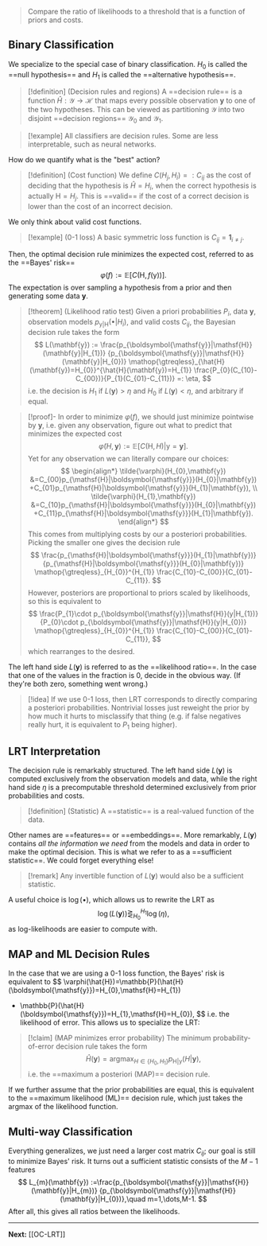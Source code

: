 > Compare the ratio of likelihoods to a threshold that is a function of priors and costs.
## Binary Classification

We specialize to the special case of binary classification. $H_{0}$ is called the ==null hypothesis== and $H_{1}$ is called the ==alternative hypothesis==.

> [!definition] (Decision rules and regions)
> A ==decision rule== is a function $\hat{H}:\mathcal{Y}\to \mathcal{H}$ that maps every possible observation $\mathbf{y}$ to one of the two hypotheses. This can be viewed as partitioning $\mathcal{Y}$ into two disjoint ==decision regions== $\mathcal{Y}_{0}$ and $\mathcal{Y}_{1}$.

> [!example]
> All classifiers are decision rules. Some are less interpretable, such as neural networks.

How do we quantify what is the "best" action?

> [!definition] (Cost function)
> We define $C(H_{j},H_{i})=:C_{ij}$ as the cost of deciding that the hypothesis is $\hat{H}=H_{i}$, when the correct hypothesis is actually $\mathsf{H}=H_{j}$. This is ==valid== if the cost of a correct decision is lower than the cost of an incorrect decision.

We only think about valid cost functions.

> [!example] ($0$-$1$ loss)
> A basic symmetric loss function is $C_{ij}=\mathbf{1}_{i\neq j}$.

Then, the optimal decision rule minimizes the expected cost, referred to as the ==Bayes' risk==
$$
\varphi(f):=\mathbb{E}\left[ C(\mathsf{H},f(\boldsymbol{\mathsf{y}})) \right].
$$
The expectation is over sampling a hypothesis from a prior and then generating some data $\mathbf{y}$.

> [!theorem] (Likelihood ratio test)
> Given a priori probabilities $P_{i}$, data $\mathbf{y}$, observation models $p_{\boldsymbol{\mathsf{y}}|\mathsf{H}}(\bullet|H_{i})$, and valid costs $C_{ij}$, the Bayesian decision rule takes the form
> $$
> L(\mathbf{y})
> :=
> \frac{p_{\boldsymbol{\mathsf{y}}|\mathsf{H}}(\mathbf{y}|H_{1})}
> {p_{\boldsymbol{\mathsf{y}}|\mathsf{H}}(\mathbf{y}|H_{0})}
> \mathop{\gtreqless}_{\hat{H}(\mathbf{y})=H_{0}}^{\hat{H}(\mathbf{y})=H_{1}}
> \frac{P_{0}(C_{10}-C_{00})}{P_{1}(C_{01}-C_{11})}
> =:
> \eta,
> $$
> i.e. the decision is $H_{1}$ if $L(\mathbf{y})>\eta$ and $H_{0}$ if $L(\mathbf{y})<\eta$, and arbitrary if equal.

> [!proof]-
> In order to minimize $\varphi(f)$, we should just minimize pointwise by $\mathbf{y}$, i.e. given any observation, figure out what to predict that minimizes the expected cost
> $$
> \tilde{\varphi}(H,\mathbf{y}):=\mathbb{E}\left[ C(\mathsf{H},H)|\boldsymbol{\mathsf{y}}=\mathbf{y} \right].
> $$
> Yet for any observation we can literally compare our choices:
> $$
> \begin{align*}
> \tilde{\varphi}(H_{0},\mathbf{y})
> &=C_{00}p_{\mathsf{H}|\boldsymbol{\mathsf{y}}}(H_{0}|\mathbf{y})
> +C_{01}p_{\mathsf{H}|\boldsymbol{\mathsf{y}}}(H_{1}|\mathbf{y}), \\
> \tilde{\varphi}(H_{1},\mathbf{y})
> &=C_{10}p_{\mathsf{H}|\boldsymbol{\mathsf{y}}}(H_{0}|\mathbf{y})
> +C_{11}p_{\mathsf{H}|\boldsymbol{\mathsf{y}}}(H_{1}|\mathbf{y}).
> \end{align*}
> $$
> This comes from multiplying costs by our a posteriori probabilities. Picking the smaller one gives the decision rule
> $$
> \frac{p_{\mathsf{H}|\boldsymbol{\mathsf{y}}}(H_{1}|\mathbf{y})}
> {p_{\mathsf{H}|\boldsymbol{\mathsf{y}}}(H_{0}|\mathbf{y})}
> \mathop{\gtreqless}_{H_{0}}^{H_{1}}
> \frac{C_{10}-C_{00}}{C_{01}-C_{11}}.
> $$
> However, posteriors are proportional to priors scaled by likelihoods, so this is equivalent to
> $$
> \frac{P_{1}\cdot p_{\boldsymbol{\mathsf{y}}|\mathsf{H}}(y|H_{1})}
> {P_{0}\cdot p_{\boldsymbol{\mathsf{y}}|\mathsf{H}}(y|H_{0})}
> \mathop{\gtreqless}_{H_{0}}^{H_{1}}
> \frac{C_{10}-C_{00}}{C_{01}-C_{11}},
> $$
> which rearranges to the desired.

The left hand side $L(\mathbf{y})$ is referred to as the ==likelihood ratio==. In the case that one of the values in the fraction is $0$, decide in the obvious way. (If they're both zero, something went wrong.)

> [!idea]
> If we use $0$-$1$ loss, then LRT corresponds to directly comparing a posteriori probabilities. Nontrivial losses just reweight the prior by how much it hurts to misclassify that thing (e.g. if false negatives really hurt, it is equivalent to $P_{1}$ being higher).

## LRT Interpretation

The decision rule is remarkably structured. The left hand side $L(\mathbf{y})$ is computed exclusively from the observation models and data, while the right hand side $\eta$ is a precomputable threshold determined exclusively from prior probabilities and costs.

> [!definition] (Statistic)
> A ==statistic== is a real-valued function of the data.

Other names are ==features== or ==embeddings==. More remarkably, $L(\mathbf{y})$ contains *all the information we need* from the models and data in order to make the optimal decision. This is what we refer to as a ==sufficient statistic==. We could forget everything else!

> [!remark]
> Any invertible function of $L(\mathbf{y})$ would also be a sufficient statistic.

A useful choice is $\log(\bullet)$, which allows us to rewrite the LRT as
$$
\log(L(\mathbf{y}))\mathop{\gtreqless}_{H_{0}}^{H_{1}}\log(\eta),
$$
as log-likelihoods are easier to compute with.

## MAP and ML Decision Rules

In the case that we are using a $0$-$1$ loss function, the Bayes' risk is equivalent to 
$$
\varphi(\hat{H})=\mathbb{P}(\hat{H}(\boldsymbol{\mathsf{y}})=H_{0},\mathsf{H}=H_{1})
+ \mathbb{P}(\hat{H}(\boldsymbol{\mathsf{y}})=H_{1},\mathsf{H}=H_{0}),
$$
i.e. the likelihood of error. This allows us to specialize the LRT:

> [!claim] (MAP minimizes error probability)
> The minimum probability-of-error decision rule takes the form
> $$
> \hat{H}(\mathbf{y})=\mathop{\text{argmax}}_{H\in \{ H_{0},H_{1} \}}p_{\mathsf{H}|\boldsymbol{\mathsf{y}}}(H|\mathbf{y}),
> $$
> i.e. the ==maximum a posteriori (MAP)== decision rule.

If we further assume that the prior probabilities are equal, this is equivalent to the ==maximum likelihood (ML)== decision rule, which just takes the argmax of the likelihood function.

## Multi-way Classification

Everything generalizes, we just need a larger cost matrix $C_{ij}$; our goal is still to minimize Bayes' risk. It turns out a sufficient statistic consists of the $M-1$ features
$$
L_{m}(\mathbf{y})
:=\frac{p_{\boldsymbol{\mathsf{y}}|\mathsf{H}}(\mathbf{y}|H_{m})}
{p_{\boldsymbol{\mathsf{y}}|\mathsf{H}}(\mathbf{y}|H_{0})},\quad
m=1,\dots,M-1.
$$
After all, this gives all ratios between the likelihoods.

---

**Next:** [[OC-LRT]]